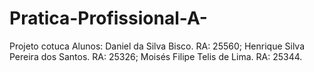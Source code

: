 # Pratica-Profissional-A-
Projeto cotuca
Alunos: Daniel da Silva Bisco. RA: 25560; Henrique Silva Pereira dos Santos. RA: 25326; Moisés Filipe Telis de Lima. RA: 25344. 
